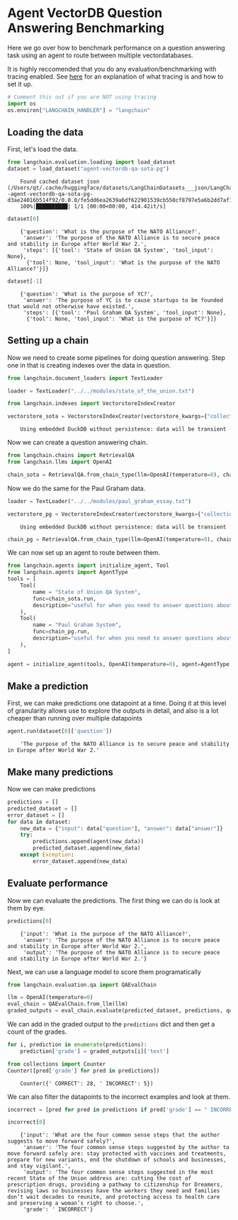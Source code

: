 # Agent VectorDB Question Answering Benchmarking

Here we go over how to benchmark performance on a question answering task using an agent to route between multiple vectordatabases.

It is highly reccomended that you do any evaluation/benchmarking with tracing enabled. See [here](https://langchain.readthedocs.io/en/latest/tracing.html) for an explanation of what tracing is and how to set it up.

<!-- WARNING: THIS FILE WAS AUTOGENERATED! DO NOT EDIT! Instead, edit the notebook w/the location & name as this file. -->


```python
# Comment this out if you are NOT using tracing
import os
os.environ["LANGCHAIN_HANDLER"] = "langchain"
```

## Loading the data
First, let's load the data.


```python
from langchain.evaluation.loading import load_dataset
dataset = load_dataset("agent-vectordb-qa-sota-pg")
```

<CodeOutputBlock lang="python">

```
    Found cached dataset json (/Users/qt/.cache/huggingface/datasets/LangChainDatasets___json/LangChainDatasets--agent-vectordb-qa-sota-pg-d3ae24016b514f92/0.0.0/fe5dd6ea2639a6df622901539cb550cf8797e5a6b2dd7af1cf934bed8e233e6e)
    100%|██████████| 1/1 [00:00<00:00, 414.42it/s]
```

</CodeOutputBlock>


```python
dataset[0]
```

<CodeOutputBlock lang="python">

```
    {'question': 'What is the purpose of the NATO Alliance?',
     'answer': 'The purpose of the NATO Alliance is to secure peace and stability in Europe after World War 2.',
     'steps': [{'tool': 'State of Union QA System', 'tool_input': None},
      {'tool': None, 'tool_input': 'What is the purpose of the NATO Alliance?'}]}
```

</CodeOutputBlock>


```python
dataset[-1]
```

<CodeOutputBlock lang="python">

```
    {'question': 'What is the purpose of YC?',
     'answer': 'The purpose of YC is to cause startups to be founded that would not otherwise have existed.',
     'steps': [{'tool': 'Paul Graham QA System', 'tool_input': None},
      {'tool': None, 'tool_input': 'What is the purpose of YC?'}]}
```

</CodeOutputBlock>

## Setting up a chain
Now we need to create some pipelines for doing question answering. Step one in that is creating indexes over the data in question.

```python
from langchain.document_loaders import TextLoader

loader = TextLoader("../../modules/state_of_the_union.txt")
```


```python
from langchain.indexes import VectorstoreIndexCreator
```


```python
vectorstore_sota = VectorstoreIndexCreator(vectorstore_kwargs={"collection_name":"sota"}).from_loaders([loader]).vectorstore
```

<CodeOutputBlock lang="python">

```
    Using embedded DuckDB without persistence: data will be transient
```

</CodeOutputBlock>

Now we can create a question answering chain.


```python
from langchain.chains import RetrievalQA
from langchain.llms import OpenAI
```


```python
chain_sota = RetrievalQA.from_chain_type(llm=OpenAI(temperature=0), chain_type="stuff", retriever=vectorstore_sota.as_retriever(), input_key="question")
```

Now we do the same for the Paul Graham data.


```python
loader = TextLoader("../../modules/paul_graham_essay.txt")
```


```python
vectorstore_pg = VectorstoreIndexCreator(vectorstore_kwargs={"collection_name":"paul_graham"}).from_loaders([loader]).vectorstore
```

<CodeOutputBlock lang="python">

```
    Using embedded DuckDB without persistence: data will be transient
```

</CodeOutputBlock>


```python
chain_pg = RetrievalQA.from_chain_type(llm=OpenAI(temperature=0), chain_type="stuff", retriever=vectorstore_pg.as_retriever(), input_key="question")
```

We can now set up an agent to route between them.


```python
from langchain.agents import initialize_agent, Tool
from langchain.agents import AgentType
tools = [
    Tool(
        name = "State of Union QA System",
        func=chain_sota.run,
        description="useful for when you need to answer questions about the most recent state of the union address. Input should be a fully formed question."
    ),
    Tool(
        name = "Paul Graham System",
        func=chain_pg.run,
        description="useful for when you need to answer questions about Paul Graham. Input should be a fully formed question."
    ),
]
```


```python
agent = initialize_agent(tools, OpenAI(temperature=0), agent=AgentType.ZERO_SHOT_REACT_DESCRIPTION, max_iterations=4)
```

## Make a prediction

First, we can make predictions one datapoint at a time. Doing it at this level of granularity allows use to explore the outputs in detail, and also is a lot cheaper than running over multiple datapoints


```python
agent.run(dataset[0]['question'])
```

<CodeOutputBlock lang="python">

```
    'The purpose of the NATO Alliance is to secure peace and stability in Europe after World War 2.'
```

</CodeOutputBlock>

## Make many predictions
Now we can make predictions


```python
predictions = []
predicted_dataset = []
error_dataset = []
for data in dataset:
    new_data = {"input": data["question"], "answer": data["answer"]}
    try:
        predictions.append(agent(new_data))
        predicted_dataset.append(new_data)
    except Exception:
        error_dataset.append(new_data)
```

## Evaluate performance
Now we can evaluate the predictions. The first thing we can do is look at them by eye.


```python
predictions[0]
```

<CodeOutputBlock lang="python">

```
    {'input': 'What is the purpose of the NATO Alliance?',
     'answer': 'The purpose of the NATO Alliance is to secure peace and stability in Europe after World War 2.',
     'output': 'The purpose of the NATO Alliance is to secure peace and stability in Europe after World War 2.'}
```

</CodeOutputBlock>

Next, we can use a language model to score them programatically


```python
from langchain.evaluation.qa import QAEvalChain
```


```python
llm = OpenAI(temperature=0)
eval_chain = QAEvalChain.from_llm(llm)
graded_outputs = eval_chain.evaluate(predicted_dataset, predictions, question_key="input", prediction_key="output")
```

We can add in the graded output to the `predictions` dict and then get a count of the grades.


```python
for i, prediction in enumerate(predictions):
    prediction['grade'] = graded_outputs[i]['text']
```


```python
from collections import Counter
Counter([pred['grade'] for pred in predictions])
```

<CodeOutputBlock lang="python">

```
    Counter({' CORRECT': 28, ' INCORRECT': 5})
```

</CodeOutputBlock>

We can also filter the datapoints to the incorrect examples and look at them.


```python
incorrect = [pred for pred in predictions if pred['grade'] == " INCORRECT"]
```


```python
incorrect[0]
```

<CodeOutputBlock lang="python">

```
    {'input': 'What are the four common sense steps that the author suggests to move forward safely?',
     'answer': 'The four common sense steps suggested by the author to move forward safely are: stay protected with vaccines and treatments, prepare for new variants, end the shutdown of schools and businesses, and stay vigilant.',
     'output': 'The four common sense steps suggested in the most recent State of the Union address are: cutting the cost of prescription drugs, providing a pathway to citizenship for Dreamers, revising laws so businesses have the workers they need and families don’t wait decades to reunite, and protecting access to health care and preserving a woman’s right to choose.',
     'grade': ' INCORRECT'}
```

</CodeOutputBlock>
